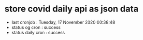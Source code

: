# store covid daily api as json data

- last cronjob : Tuesday, 17 November 2020 00:38:48
- status og cron : success
- status daily cron : success
      
      
